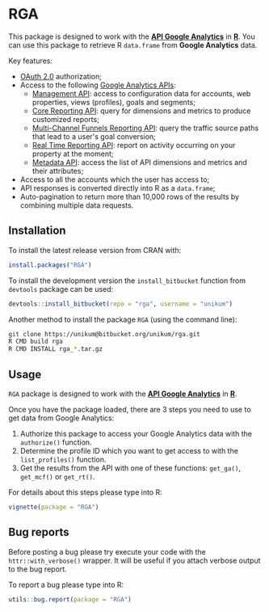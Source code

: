 # RGA

This package is designed to work with the [**API Google Analytics**](https://developers.google.com/analytics) in [**R**](http://www.r-project.org/). You can use this package to retrieve R `data.frame` from **Google Analytics** data.

Key features:

* [OAuth 2.0](https://developers.google.com/accounts/docs/OAuth2) authorization;
* Access to the following [Google Analytics APIs](https://developers.google.com/analytics/devguides/platform/):
    - [Management API](https://developers.google.com/analytics/devguides/config/mgmt/v3): access to configuration data for accounts, web properties, views (profiles), goals and segments;
    - [Core Reporting API](https://developers.google.com/analytics/devguides/reporting/core/v3): query for dimensions and metrics to produce customized reports;
    - [Multi-Channel Funnels Reporting API](https://developers.google.com/analytics/devguides/reporting/mcf/v3): query the traffic source paths that lead to a user's goal conversion;
    - [Real Time Reporting API](https://developers.google.com/analytics/devguides/reporting/realtime/v3): report on activity occurring on your property at the moment;
    - [Metadata API](https://developers.google.com/analytics/devguides/reporting/metadata/v3): access the list of API dimensions and metrics and their attributes;
* Access to all the accounts which the user has access to;
* API responses is converted directly into R as a `data.frame`;
* Auto-pagination to return more than 10,000 rows of the results by combining multiple data requests.

## Installation

To install the latest release version from CRAN with:

```r
install.packages("RGA")
```

To install the development version the `install_bitbucket` function from `devtools` package can be used:

```r
devtools::install_bitbucket(repo = "rga", username = "unikum")
```

Another method to install the package `RGA` (using the command line):

```bash
git clone https://unikum@bitbucket.org/unikum/rga.git
R CMD build rga
R CMD INSTALL rga_*.tar.gz
```

## Usage

`RGA` package is designed to work with the [**API Google Analytics**](https://developers.google.com/analytics) in [**R**](http://www.r-project.org/).

Once you have the package loaded, there are 3 steps you need to use to get data from Google Analytics:

1. Authorize this package to access your Google Analytics data with the `authorize()` function.
1. Determine the profile ID which you want to get access to with the `list_profiles()` function.
1. Get the results from the API with one of these functions: `get_ga()`, `get_mcf()` or `get_rt()`. 

For details about this steps please type into R:

```r
vignette(package = "RGA")
```

## Bug reports

Before posting a bug please try execute your code with the `httr::with_verbose()` wrapper. It will be useful if you attach verbose output to the bug report.

To report a bug please type into R:

```r
utils::bug.report(package = "RGA")
```
